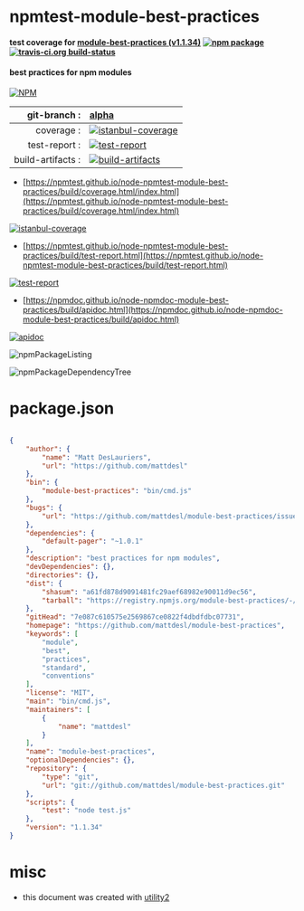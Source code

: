 # npmtest-module-best-practices

#### test coverage for  [module-best-practices (v1.1.34)](https://github.com/mattdesl/module-best-practices)  [![npm package](https://img.shields.io/npm/v/npmtest-module-best-practices.svg?style=flat-square)](https://www.npmjs.org/package/npmtest-module-best-practices) [![travis-ci.org build-status](https://api.travis-ci.org/npmtest/node-npmtest-module-best-practices.svg)](https://travis-ci.org/npmtest/node-npmtest-module-best-practices)

#### best practices for npm modules

[![NPM](https://nodei.co/npm/module-best-practices.png?downloads=true&downloadRank=true&stars=true)](https://www.npmjs.com/package/module-best-practices)

| git-branch : | [alpha](https://github.com/npmtest/node-npmtest-module-best-practices/tree/alpha)|
|--:|:--|
| coverage : | [![istanbul-coverage](https://npmtest.github.io/node-npmtest-module-best-practices/build/coverage.badge.svg)](https://npmtest.github.io/node-npmtest-module-best-practices/build/coverage.html/index.html)|
| test-report : | [![test-report](https://npmtest.github.io/node-npmtest-module-best-practices/build/test-report.badge.svg)](https://npmtest.github.io/node-npmtest-module-best-practices/build/test-report.html)|
| build-artifacts : | [![build-artifacts](https://npmtest.github.io/node-npmtest-module-best-practices/glyphicons_144_folder_open.png)](https://github.com/npmtest/node-npmtest-module-best-practices/tree/gh-pages/build)|

- [https://npmtest.github.io/node-npmtest-module-best-practices/build/coverage.html/index.html](https://npmtest.github.io/node-npmtest-module-best-practices/build/coverage.html/index.html)

[![istanbul-coverage](https://npmtest.github.io/node-npmtest-module-best-practices/build/screenCapture.buildCi.browser.%252Ftmp%252Fbuild%252Fcoverage.lib.html.png)](https://npmtest.github.io/node-npmtest-module-best-practices/build/coverage.html/index.html)

- [https://npmtest.github.io/node-npmtest-module-best-practices/build/test-report.html](https://npmtest.github.io/node-npmtest-module-best-practices/build/test-report.html)

[![test-report](https://npmtest.github.io/node-npmtest-module-best-practices/build/screenCapture.buildCi.browser.%252Ftmp%252Fbuild%252Ftest-report.html.png)](https://npmtest.github.io/node-npmtest-module-best-practices/build/test-report.html)

- [https://npmdoc.github.io/node-npmdoc-module-best-practices/build/apidoc.html](https://npmdoc.github.io/node-npmdoc-module-best-practices/build/apidoc.html)

[![apidoc](https://npmdoc.github.io/node-npmdoc-module-best-practices/build/screenCapture.buildCi.browser.%252Ftmp%252Fbuild%252Fapidoc.html.png)](https://npmdoc.github.io/node-npmdoc-module-best-practices/build/apidoc.html)

![npmPackageListing](https://npmtest.github.io/node-npmtest-module-best-practices/build/screenCapture.npmPackageListing.svg)

![npmPackageDependencyTree](https://npmtest.github.io/node-npmtest-module-best-practices/build/screenCapture.npmPackageDependencyTree.svg)



# package.json

```json

{
    "author": {
        "name": "Matt DesLauriers",
        "url": "https://github.com/mattdesl"
    },
    "bin": {
        "module-best-practices": "bin/cmd.js"
    },
    "bugs": {
        "url": "https://github.com/mattdesl/module-best-practices/issues"
    },
    "dependencies": {
        "default-pager": "~1.0.1"
    },
    "description": "best practices for npm modules",
    "devDependencies": {},
    "directories": {},
    "dist": {
        "shasum": "a61fd878d9091481fc29aef68982e90011d9ec56",
        "tarball": "https://registry.npmjs.org/module-best-practices/-/module-best-practices-1.1.34.tgz"
    },
    "gitHead": "7e087c610575e2569867ce0822f4dbdfdbc07731",
    "homepage": "https://github.com/mattdesl/module-best-practices",
    "keywords": [
        "module",
        "best",
        "practices",
        "standard",
        "conventions"
    ],
    "license": "MIT",
    "main": "bin/cmd.js",
    "maintainers": [
        {
            "name": "mattdesl"
        }
    ],
    "name": "module-best-practices",
    "optionalDependencies": {},
    "repository": {
        "type": "git",
        "url": "git://github.com/mattdesl/module-best-practices.git"
    },
    "scripts": {
        "test": "node test.js"
    },
    "version": "1.1.34"
}
```



# misc
- this document was created with [utility2](https://github.com/kaizhu256/node-utility2)
